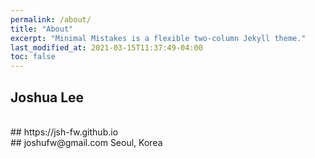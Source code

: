 ```yaml
---
permalink: /about/
title: "About"
excerpt: "Minimal Mistakes is a flexible two-column Jekyll theme."
last_modified_at: 2021-03-15T11:37:49-04:00
toc: false
---
```


## Joshua Lee
</br>
## https://jsh-fw.github.io
</br>
## joshufw@gmail.com Seoul, Korea

